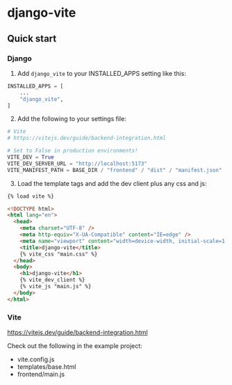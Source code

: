 # django-vite

## Quick start

### Django

1. Add `django_vite` to your INSTALLED_APPS setting like this:

```python
INSTALLED_APPS = [
    ...
    "django_vite",
]
```

2. Add the following to your settings file:

```python
# Vite
# https://vitejs.dev/guide/backend-integration.html

# Set to False in production environments!
VITE_DEV = True
VITE_DEV_SERVER_URL = "http://localhost:5173"
VITE_MANIFEST_PATH = BASE_DIR / "frontend" / "dist" / "manifest.json"
```

3. Load the template tags and add the dev client plus any css and js:

```html
{% load vite %}

<!DOCTYPE html>
<html lang="en">
  <head>
    <meta charset="UTF-8" />
    <meta http-equiv="X-UA-Compatible" content="IE=edge" />
    <meta name="viewport" content="width=device-width, initial-scale=1.0" />
    <title>django-vite</title>
    {% vite_css "main.css" %}
  </head>
  <body>
    <h1>django-vite</h1>
    {% vite_dev_client %}
    {% vite_js "main.js" %}
  </body>
</html>
```

### Vite

https://vitejs.dev/guide/backend-integration.html

Check out the following in the example project:

- vite.config.js
- templates/base.html
- frontend/main.js
